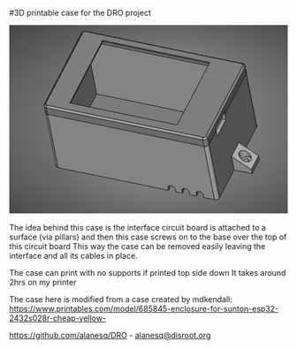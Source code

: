 #3D printable case for the DRO project

<img src="case.png" />

The idea behind this case is the interface circuit board is attached to a surface (via pillars)
and then this case screws on to the base over the top of this circuit board
This way the case can be removed easily leaving the interface and all its cables in place.

The case can print with no supports if printed top side down
It takes around 2hrs on my printer

The case here is modified from a case created by mdkendall:  https://www.printables.com/model/685845-enclosure-for-sunton-esp32-2432s028r-cheap-yellow-

https://github.com/alanesq/DRO - alanesq@disroot.org
